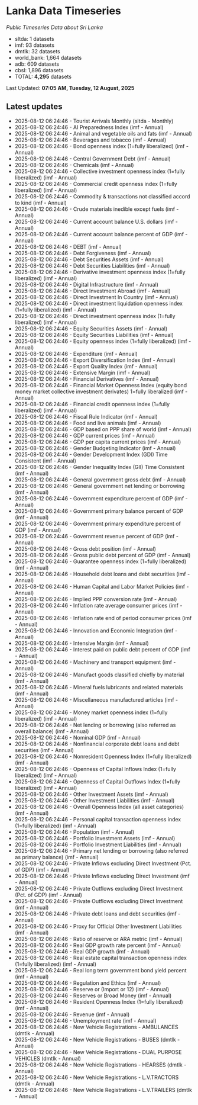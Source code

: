 # Lanka Data Timeseries
*Public Timeseries Data about Sri Lanka*

* sltda: 1 datasets
* imf: 93 datasets
* dmtlk: 32 datasets
* world_bank: 1,664 datasets
* adb: 609 datasets
* cbsl: 1,896 datasets
* TOTAL: **4,295** datasets

Last Updated: **07:05 AM, Tuesday, 12 August, 2025**

## Latest updates

* 2025-08-12 06:24:46 - Tourist Arrivals Monthly (sltda - Monthly)
* 2025-08-12 06:24:46 - AI Preparedness Index (imf - Annual)
* 2025-08-12 06:24:46 - Animal and vegetable oils and fats (imf - Annual)
* 2025-08-12 06:24:46 - Beverages and tobacco (imf - Annual)
* 2025-08-12 06:24:46 - Bond openness index (1=fully liberalized) (imf - Annual)
* 2025-08-12 06:24:46 - Central Government Debt (imf - Annual)
* 2025-08-12 06:24:46 - Chemicals (imf - Annual)
* 2025-08-12 06:24:46 - Collective investment openness index (1=fully liberalized) (imf - Annual)
* 2025-08-12 06:24:46 - Commercial credit openness index (1=fully liberalized) (imf - Annual)
* 2025-08-12 06:24:46 - Commodity & transactions not classified accord to kind (imf - Annual)
* 2025-08-12 06:24:46 - Crude materials inedible except fuels (imf - Annual)
* 2025-08-12 06:24:46 - Current account balance U.S. dollars (imf - Annual)
* 2025-08-12 06:24:46 - Current account balance percent of GDP (imf - Annual)
* 2025-08-12 06:24:46 - DEBT (imf - Annual)
* 2025-08-12 06:24:46 - Debt Forgiveness (imf - Annual)
* 2025-08-12 06:24:46 - Debt Securities Assets (imf - Annual)
* 2025-08-12 06:24:46 - Debt Securities Liabilities (imf - Annual)
* 2025-08-12 06:24:46 - Derivative investment openness index (1=fully liberalized) (imf - Annual)
* 2025-08-12 06:24:46 - Digital Infrastructure (imf - Annual)
* 2025-08-12 06:24:46 - Direct Investment Abroad (imf - Annual)
* 2025-08-12 06:24:46 - Direct Investment In Country (imf - Annual)
* 2025-08-12 06:24:46 - Direct investment liquidation openness index (1=fully liberalized) (imf - Annual)
* 2025-08-12 06:24:46 - Direct investment openness index (1=fully liberalized) (imf - Annual)
* 2025-08-12 06:24:46 - Equity Securities Assets (imf - Annual)
* 2025-08-12 06:24:46 - Equity Securities Liabilities (imf - Annual)
* 2025-08-12 06:24:46 - Equity openness index (1=fully liberalized) (imf - Annual)
* 2025-08-12 06:24:46 - Expenditure (imf - Annual)
* 2025-08-12 06:24:46 - Export Diversification Index (imf - Annual)
* 2025-08-12 06:24:46 - Export Quality Index (imf - Annual)
* 2025-08-12 06:24:46 - Extensive Margin (imf - Annual)
* 2025-08-12 06:24:46 - Financial Derivatives (imf - Annual)
* 2025-08-12 06:24:46 - Financial Market Openness Index (equity bond money market collective investment derivates) 1=fully liberalized (imf - Annual)
* 2025-08-12 06:24:46 - Financial credit openness index (1=fully liberalized) (imf - Annual)
* 2025-08-12 06:24:46 - Fiscal Rule Indicator (imf - Annual)
* 2025-08-12 06:24:46 - Food and live animals (imf - Annual)
* 2025-08-12 06:24:46 - GDP based on PPP share of world (imf - Annual)
* 2025-08-12 06:24:46 - GDP current prices (imf - Annual)
* 2025-08-12 06:24:46 - GDP per capita current prices (imf - Annual)
* 2025-08-12 06:24:46 - Gender Budgeting Indicator (imf - Annual)
* 2025-08-12 06:24:46 - Gender Development Index (GDI) Time Consistent (imf - Annual)
* 2025-08-12 06:24:46 - Gender Inequality Index (GII) Time Consistent (imf - Annual)
* 2025-08-12 06:24:46 - General government gross debt (imf - Annual)
* 2025-08-12 06:24:46 - General government net lending or borrowing (imf - Annual)
* 2025-08-12 06:24:46 - Government expenditure percent of GDP (imf - Annual)
* 2025-08-12 06:24:46 - Government primary balance percent of GDP (imf - Annual)
* 2025-08-12 06:24:46 - Government primary expenditure percent of GDP (imf - Annual)
* 2025-08-12 06:24:46 - Government revenue percent of GDP (imf - Annual)
* 2025-08-12 06:24:46 - Gross debt position (imf - Annual)
* 2025-08-12 06:24:46 - Gross public debt percent of GDP (imf - Annual)
* 2025-08-12 06:24:46 - Guarantee openness index (1=fully liberalized) (imf - Annual)
* 2025-08-12 06:24:46 - Household debt loans and debt securities (imf - Annual)
* 2025-08-12 06:24:46 - Human Capital and Labor Market Policies (imf - Annual)
* 2025-08-12 06:24:46 - Implied PPP conversion rate (imf - Annual)
* 2025-08-12 06:24:46 - Inflation rate average consumer prices (imf - Annual)
* 2025-08-12 06:24:46 - Inflation rate end of period consumer prices (imf - Annual)
* 2025-08-12 06:24:46 - Innovation and Economic Integration (imf - Annual)
* 2025-08-12 06:24:46 - Intensive Margin (imf - Annual)
* 2025-08-12 06:24:46 - Interest paid on public debt percent of GDP (imf - Annual)
* 2025-08-12 06:24:46 - Machinery and transport equipment (imf - Annual)
* 2025-08-12 06:24:46 - Manufact goods classified chiefly by material (imf - Annual)
* 2025-08-12 06:24:46 - Mineral fuels lubricants and related materials (imf - Annual)
* 2025-08-12 06:24:46 - Miscellaneous manufactured articles (imf - Annual)
* 2025-08-12 06:24:46 - Money market openness index (1=fully liberalized) (imf - Annual)
* 2025-08-12 06:24:46 - Net lending or borrowing (also referred as overall balance) (imf - Annual)
* 2025-08-12 06:24:46 - Nominal GDP (imf - Annual)
* 2025-08-12 06:24:46 - Nonfinancial corporate debt loans and debt securities (imf - Annual)
* 2025-08-12 06:24:46 - Nonresident Openness Index (1=fully liberalized) (imf - Annual)
* 2025-08-12 06:24:46 - Openness of Capital Inflows Index (1=fully liberalized) (imf - Annual)
* 2025-08-12 06:24:46 - Openness of Capital Outflows Index (1=fully liberalized) (imf - Annual)
* 2025-08-12 06:24:46 - Other Investment Assets (imf - Annual)
* 2025-08-12 06:24:46 - Other Investment Liabilities (imf - Annual)
* 2025-08-12 06:24:46 - Overall Openness Index (all asset categories) (imf - Annual)
* 2025-08-12 06:24:46 - Personal capital transaction openness index (1=fully liberalized) (imf - Annual)
* 2025-08-12 06:24:46 - Population (imf - Annual)
* 2025-08-12 06:24:46 - Portfolio Investment Assets (imf - Annual)
* 2025-08-12 06:24:46 - Portfolio Investment Liabilities (imf - Annual)
* 2025-08-12 06:24:46 - Primary net lending or borrowing (also referred as primary balance) (imf - Annual)
* 2025-08-12 06:24:46 - Private Inflows excluding Direct Investment (Pct. of GDP) (imf - Annual)
* 2025-08-12 06:24:46 - Private Inflows excluding Direct Investment (imf - Annual)
* 2025-08-12 06:24:46 - Private Outflows excluding Direct Investment (Pct. of GDP) (imf - Annual)
* 2025-08-12 06:24:46 - Private Outflows excluding Direct Investment (imf - Annual)
* 2025-08-12 06:24:46 - Private debt loans and debt securities (imf - Annual)
* 2025-08-12 06:24:46 - Proxy for Official Other Investment Liabilities (imf - Annual)
* 2025-08-12 06:24:46 - Ratio of reserve or ARA metric (imf - Annual)
* 2025-08-12 06:24:46 - Real GDP growth rate percent (imf - Annual)
* 2025-08-12 06:24:46 - Real GDP growth (imf - Annual)
* 2025-08-12 06:24:46 - Real estate capital transaction openness index (1=fully liberalized) (imf - Annual)
* 2025-08-12 06:24:46 - Real long term government bond yield percent (imf - Annual)
* 2025-08-12 06:24:46 - Regulation and Ethics (imf - Annual)
* 2025-08-12 06:24:46 - Reserve or (Import or 12) (imf - Annual)
* 2025-08-12 06:24:46 - Reserves or Broad Money (imf - Annual)
* 2025-08-12 06:24:46 - Resident Openness Index (1=fully liberalized) (imf - Annual)
* 2025-08-12 06:24:46 - Revenue (imf - Annual)
* 2025-08-12 06:24:46 - Unemployment rate (imf - Annual)
* 2025-08-12 06:24:46 - New Vehicle Registrations - AMBULANCES (dmtlk - Annual)
* 2025-08-12 06:24:46 - New Vehicle Registrations - BUSES (dmtlk - Annual)
* 2025-08-12 06:24:46 - New Vehicle Registrations - DUAL PURPOSE VEHICLES (dmtlk - Annual)
* 2025-08-12 06:24:46 - New Vehicle Registrations - HEARSES (dmtlk - Annual)
* 2025-08-12 06:24:46 - New Vehicle Registrations - L.V.TRACTORS (dmtlk - Annual)
* 2025-08-12 06:24:46 - New Vehicle Registrations - L.V.TRAILERS (dmtlk - Annual)